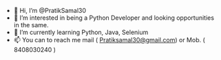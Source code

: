 - 👋 Hi, I’m @PratikSamal30
- 👀 I’m interested in being a Python Developer and looking opportunities in the same.
- 🌱 I’m currently learning Python, Java, Selenium
- 📫 You can to reach me mail ( Pratiksamal30@gmail.com)  or Mob. ( 8408030240 )
